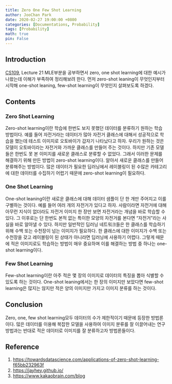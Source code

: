 ```yaml
---
title: Zero One Few Shot Learning
author: JooChan Park
date: 2020-02-27 19:00:00 +0800
categories: [Documentations, Probability]
tags: [Probability]
math: true
pin: False
---
```


## **Introduction**
[CS109](https://web.stanford.edu/class/archive/cs/cs109/cs109.1196/schedule.html), Lecture 21 MLE부분을 공부하면서 zero, one shot learning에 대한 예시가 나왔는데 이해가 부족하여 정리해보려 한다. 먼저 zero-shot leaning이 무엇인지부터 시작해 one-shot leaning, few-shot learning이 무엇인지 살펴보도록 하겠다.

## **Contents**
### Zero Shot Learning
Zero-shot learning이란 학습에 한번도 보지 못했던 데이터를 분류하기 원하는 학습 방법이다. 예를 들어 자전거라는 데이터가 많아 자전거 클래스에 대해서 성공적으로 학습을 했는데 테스트 이미지로 오토바이가 갑자기 나타났다고 하자. 우리가 원하는 것은 모델이 오토바이라는 자전거와 가까운 클래스를 만들어 주는 것이다. 하지만 기존 모델들은 한번도 못 본 이미지를 새로운 클래스로 분류할 수 없었다. 그래서 이러한 문제를 해결하기 위해 만든 방법이 zero-shot learning이다. 알아서 새로운 클래스를 만들어 분류해주는 방법이다. 많은 데이터가 필요한 딥러닝에서 레이블링이 된 수많은 카테고리에 대한 데이터를 수집하기 어렵기 때문에 zero-shot learning이 필요하다.

### One Shot Learning
One-shot leaning이란 새로운 클래스에 대해 데이터 샘플이 단 한 개만 주어지고 이를 구별하는 것이다. 예를 들어 여러 개의 자전거가 있다고 하자. 사람이라면 자전거에 대해 아무런 지식이 없더라도 자전거 이미지 한 장만 보면 자전거라는 개념을 바로 학습할 수 있다. 그 이후로는 단 한번도 본적 없는 특이한 모양의 자전거를 본다면 “자전거”라는 사실을 바로 알아낼 수 있다. 하지만 일반적인 딥러닝 네트워크들은 한 클래스를 학습하기 위해 수백 또는 수천장이 넘는 이미지가 필요하다. 한 클래스에 대한 이미지가 수백 또는 수천장을 갖고 레이블링이 된 상태가 아니라면 딥러닝에 사용하기 어렵다. 그렇게 때문에 적은 이미지로도 학습하는 방법이 매우 중요하며 이를 해결하는 방법 중 하나는 one-shot learning이다. 

### Few Shot Learning
Few-shot learning이란 아주 적은 몇 장의 이미지로 데이터의 특징을 뽑아 식별할 수 있도록 하는 것이다. One-shot leaning에서는 한 장의 이미지만 보았다면 few-shot learning은 많지는 않지만 적은 양의 이미지만 가지고 이미지 분류를 하는 것이다. 

## **Conclusion**
Zero, one, few shot learning모두 데이터의 수가 제한적이기 때문에 등장한 방법론이다. 많은 데이터를 이용해 복잡한 모델을 사용하여 이미지 분류를 잘 이끌어내는 연구 방법과는 반대로 적은 데이터로 이미지를 잘 분류하고자 방법론들이다.

## **Reference**
1.	https://towardsdatascience.com/applications-of-zero-shot-learning-f65bb232963f 
2.	https://jayhey.github.io/
3.	https://www.kakaobrain.com/blog
